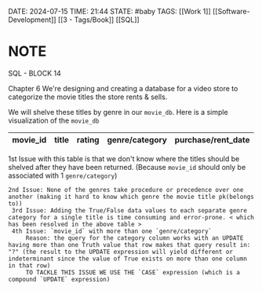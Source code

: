 DATE: 2024-07-15
TIME: 21:44
STATE: #baby 
TAGS: [[Work 1]] [[Software-Development]] [[3 - Tags/Book]] [[SQL]]
# NOTE

SQL - BLOCK 14 

Chapter 6 
We're designing and creating a database for a video store to categorize the movie titles the store rents & sells. 

We will shelve these titles by genre in our `movie_db`.
		Here is a simple visualization of the `movie_db`

| movie_id | title | rating | genre/category | purchase/rent_date |
| -------- | ----- | ------ | -------------- | ------------------ |

1st Issue with this table is that we don't know where the titles should be shelved after they have been returned. (Because `movie_id` should only be associated with 1 `genre/category`)

	2nd Issue: None of the genres take procedure or precedence over one another (making it hard to know which genre the movie title pk(belongs to))
	 3rd Issue: Adding the True/False data values to each separate genre category for a single title is time consuming and error-prone. < which has been resolved in the above table >
	 4th Issue: `movie_id` with more than one `genre/category` 
		 Reason: the query for the category column works with an UPDATE having more than one Truth value that row makes that query result in: "?" (the result to the UPDATE expression will yield different or indeterminant since the value of True exists on more than one column in that row)
		 TO TACKLE THIS ISSUE WE USE THE `CASE` expression (which is a compound `UPDATE` expression)